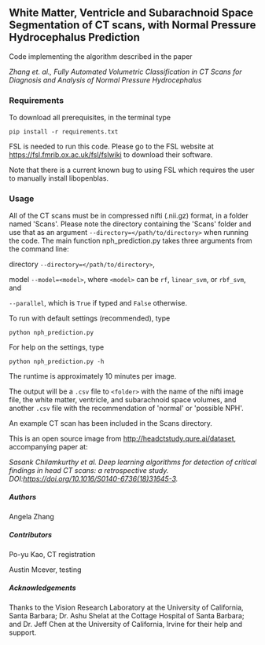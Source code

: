 ## White Matter, Ventricle and Subarachnoid Space Segmentation of CT scans, with Normal Pressure Hydrocephalus Prediction


Code implementing the algorithm described in the paper 

*Zhang et. al., Fully Automated Volumetric Classification in CT Scans for Diagnosis and Analysis of Normal Pressure Hydrocephalus*


### Requirements


To download all prerequisites, in the terminal type
```
pip install -r requirements.txt
```
FSL is needed to run this code. Please go to the FSL website at https://fsl.fmrib.ox.ac.uk/fsl/fslwiki to download their software.

Note that there is a current known bug to using FSL which requires the user to manually install libopenblas.

### Usage


All of the CT scans must be in compressed nifti (.nii.gz) format, in a folder named 'Scans'.
Please note the directory containing the 'Scans' folder and use that as an argument `--directory=</path/to/directory>` when running the code.
The main function nph_prediction.py takes three arguments from the command line: 

directory `--directory=</path/to/directory>`, 

model `--model=<model>`, where `<model>` can be `rf`, `linear_svm`, or `rbf_svm`, and 

`--parallel`, which is `True` if typed and `False` otherwise.

To run with default settings (recommended), type
```
python nph_prediction.py
```

For help on the settings, type
```
python nph_prediction.py -h
```

The runtime is approximately 10 minutes per image.

The output will be a `.csv` file to `<folder>` with the name of the nifti image file, the white matter, ventricle, and subarachnoid space volumes, and another `.csv` file with the recommendation of 'normal' or 'possible NPH'.

An example CT scan has been included in the Scans directory. 

This is an open source image from http://headctstudy.qure.ai/dataset, accompanying paper at:

*Sasank Chilamkurthy et al. Deep learning algorithms for detection of critical findings in
head CT scans: a retrospective study. DOI:https://doi.org/10.1016/S0140-6736(18)31645-3.*

##### Authors
Angela Zhang

##### Contributors
Po-yu Kao, CT registration

Austin Mcever, testing

##### Acknowledgements
Thanks to the Vision Research Laboratory at the University of California, Santa Barbara; Dr. Ashu Shelat at the Cottage Hospital of Santa Barbara; and Dr. Jeff Chen at the University of California, Irvine for their help and support.
